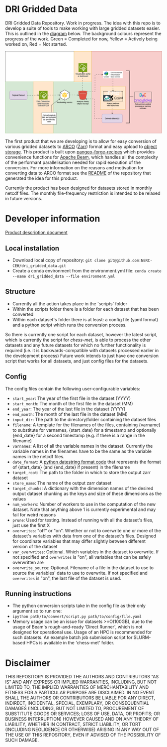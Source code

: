 # DRI Gridded Data

DRI Gridded Data Repository. Work in progress. The idea with this repo is to develop a suite of tools to make working with large gridded datasets easier. This is outlined in the [diagram](https://github.com/NERC-CEH/dri_gridded_data/blob/main/img/gridded_data_tools_workflow_diagram.png) below. The background colours represent the progress of the work. Green = Completed for now, Yellow = Actively being worked on, Red = Not started. 

![workflow](img/gridded_data_tools_workflow_diagram.png)

The first product that we are developing is to allow for easy conversion of various gridded datasets to [ARCO](https://ieeexplore.ieee.org/abstract/document/9354557) ([Zarr](https://zarr.readthedocs.io/en/stable/)) format and easy upload to [object storage](https://github.com/NERC-CEH/object_store_tutorial?tab=readme-ov-file#what-is-object-storage). This product is built upon [pangeo-forge-recipes](https://pangeo-forge.readthedocs.io/en/latest/) which provides convenience functions for [Apache Beam](https://beam.apache.org/), which handles all the complexity of the performant parallelisation needed for rapid execution of the conversion. For more information on the reasons and motivation for converting data to ARCO format see the [README](https://github.com/NERC-CEH/object_store_tutorial) of the repository that generated the idea for this product. 

Currently the product has been designed for datasets stored in monthly netcdf files. The monthly file-frequency restriction is intended to be relaxed in future versions. 

# Developer information

[Product description document](https://cehacuk.sharepoint.com/:w:/s/FDRI-WP2Digital/EbX7pJCS6alKrckL_jU-Dd8B41KHJYWzEYN27qGHkWXL7w?e=8gnEbc)

## Local installation

- Download local copy of repository: `git clone git@github.com:NERC-CEH/dri_gridded_data.git`
- Create a conda environment from the environment.yml file: `conda create --name dri_gridded_data --file environment.yml`

## Structure

- Currently all the action takes place in the 'scripts' folder
- Within the scripts folder there is a folder for each dataset that has been converted
- Within each dataset's folder there is at least: a config file (yaml format) and a python script which runs the conversion process.

So there is currently one script for each dataset, however the latest script, which is currently the script for *chess-met*, is able to process the other datasets and any future datasets for which no further functionality is required (i.e. it is backwards-compatible with datasets processed earlier in the development process) Future work intends to just have one conversion script that works for all datasets, and just config files for the datasets. 

## Config

The config files contain the following user-configurable variables:
-  `start_year`: The year of the first file in the dataset (YYYY)
-  `start_month`: The month of the first file in the dataset (MM)
-  `end_year`: The year of the last file in the dataset (YYYY)
-  `end_month`: The month of the last file in the dataset (MM)
-  `input_dir`: The path to the directory/folder containing the dataset files
-  `filename`: A template for the filenames of the files, containing {varname} to substitute for varnames, {start_date} for a timestamp and optionally {end_date} for a second timestamp (e.g. if there is a range in the filename)
-  `varnames`: A list of all the variable names in the dataset. Currently the variable names in the filenames have to be the same as the variable names in the netcdf files.
-  `date_format`: A [python datestring format code](https://docs.python.org/3/library/datetime.html#format-codes) that represents the format of {start_date} (and {end_date} if present) in the filename 
-  `target_root`: The path to the folder in which to store the output zarr dataset
-  `store_name`: The name of the output zarr dataset
-  `target_chunks`: A dictionary with the dimension names of the desired output dataset chunking as the keys and size of these dimensions as the values
-  `num_workers`: Number of workers to use in the computation of the new dataset. Note that anything above 1 is currently experimental and may fail for weird reasons
-  `prune`: Used for testing. Instead of running with all the dataset's files, just use the first X
-  `overwrites`: "off" or "on". Whether or not to overwrite one or more of the dataset's variables with data from one of the dataset's files. Designed for coordinate variables that may differ slightly between different version of the dataset
-  `var_overwrites`: Optional. Which variables in the dataset to overwrite. If not specified and `overwrites` is "on", all variables that can be safely overwritten are
-  `overwrite_source`: Optional. Filename of a file in the dataset to use to source the variables' data to use to overwrite. If not specified and `overwrites` is "on", the last file of the dataset is used. 

## Running instructions

- The python conversion scripts take in the config file as their only argument so to run one:
- `ipython path/to/convert/script.py path/to/config/file.yaml`
- Memory usage can be an issue for datasets >=O(100GB), due to the usage of Beam's rough-and-ready 'Direct Runner', which is not designed for operational use. Usage of an HPC is recommended for such datasets. An example batch job submission script for SLURM-based HPCs is available in the 'chess-met' folder.

# Disclaimer

THIS REPOSITORY IS PROVIDED THE AUTHORS AND CONTRIBUTORS “AS IS” AND ANY EXPRESS OR IMPLIED WARRANTIES, INCLUDING, BUT NOT LIMITED TO, THE IMPLIED WARRANTIES OF MERCHANTABILITY AND FITNESS FOR A PARTICULAR PURPOSE ARE DISCLAIMED. IN NO EVENT SHALL THE AUTHORS OR CONTRIBUTORS BE LIABLE FOR ANY DIRECT, INDIRECT, INCIDENTAL, SPECIAL, EXEMPLARY, OR CONSEQUENTIAL DAMAGES (INCLUDING, BUT NOT LIMITED TO, PROCUREMENT OF SUBSTITUTE GOODS OR SERVICES; LOSS OF USE, DATA, OR PROFITS; OR BUSINESS INTERRUPTION) HOWEVER CAUSED AND ON ANY THEORY OF LIABILITY, WHETHER IN CONTRACT, STRICT LIABILITY, OR TORT (INCLUDING NEGLIGENCE OR OTHERWISE) ARISING IN ANY WAY OUT OF THE USE OF THIS REPOSITORY, EVEN IF ADVISED OF THE POSSIBILITY OF SUCH DAMAGE.

